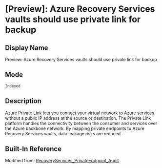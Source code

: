 # [Preview]: Azure Recovery Services vaults should use private link for backup

## Display Name

Preview: Azure Recovery Services vaults should use private link for backup

## Mode

`Indexed`

## Description

Azure Private Link lets you connect your virtual network to Azure services without a public IP address at the source or destination. The Private Link platform handles the connectivity between the consumer and services over the Azure backbone network. By mapping private endpoints to Azure Recovery Services vaults, data leakage risks are reduced.

## Built-In Reference

Modified from: [RecoveryServices_PrivateEndpoint_Audit](https://github.com/Azure/azure-policy/blob/master/built-in-policies/policyDefinitions/Backup/RecoveryServices_PrivateEndpoint_Audit.json)